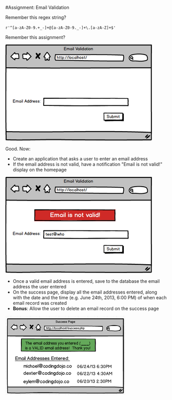 #Assignment: Email Validation

Remember this regex string?

`r'^[a-zA-Z0-9.+_-]+@[a-zA-Z0-9._-]+\.[a-zA-Z]+$'`

Remember this assignment?

![email1](/emailvalidationassignment1.png "email1")

Good. Now:

+ Create an application that asks a user to enter an email address
+ If the email address is not valid, have a notification "Email is not valid!" display on the homepage

![email2](/emailvalidationassignment2.png "email2")

+ Once a valid email address is entered, save to the database the email address the user entered
+ On the success page, display all the email addresses entered, along with the date and the time (e.g. June 24th, 2013, 6:00 PM) of when each email record was created
+ **Bonus**: Allow the user to delete an email record on the success page

![email3](/basic-2-php.png "email")
